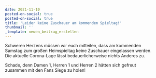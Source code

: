 ```yaml
---
date: 2021-11-10
posted-on-social: true
posted-on-social: true
title: 'Leider keine Zuschauer am kommenden Spieltag!'
thumbnail: ''
_template: neuen_beitrag_erstellen
---
```


Schweren Herzens müssen wir euch mitteilen, dass am kommenden Samstag zum großen Heimspieltag keine Zuschauer eingelassen werden. Die aktuelle Corona-Lage lässt bedauerlicherweise nichts Anderes zu.

Schade, denn Damen 1, Herren 1 und Herren 2 hätten sich gefreut zusammen mit den Fans Siege zu holen!
